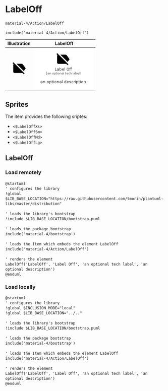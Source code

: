 # LabelOff


```text
material-4/Action/LabelOff
```

```text
include('material-4/Action/LabelOff')
```



| Illustration | LabelOff |
| :---: | :---: |
| ![illustration for Illustration](../../material-4/Action/LabelOff.png) | ![illustration for LabelOff](../../material-4/Action/LabelOff.Local.png) |



## Sprites
The item provides the following sriptes:

- `<$LabelOffXs>`
- `<$LabelOffSm>`
- `<$LabelOffMd>`
- `<$LabelOffLg>`





## LabelOff

### Load remotely
```plantuml
@startuml
' configures the library
!global $LIB_BASE_LOCATION="https://raw.githubusercontent.com/tmorin/plantuml-libs/master/distribution"

' loads the library's bootstrap
!include $LIB_BASE_LOCATION/bootstrap.puml

' loads the package bootstrap
include('material-4/bootstrap')

' loads the Item which embeds the element LabelOff
include('material-4/Action/LabelOff')

' renders the element
LabelOff('LabelOff', 'Label Off', 'an optional tech label', 'an optional description')
@enduml
```

### Load locally
```plantuml
@startuml
' configures the library
!global $INCLUSION_MODE="local"
!global $LIB_BASE_LOCATION="../.."

' loads the library's bootstrap
!include $LIB_BASE_LOCATION/bootstrap.puml

' loads the package bootstrap
include('material-4/bootstrap')

' loads the Item which embeds the element LabelOff
include('material-4/Action/LabelOff')

' renders the element
LabelOff('LabelOff', 'Label Off', 'an optional tech label', 'an optional description')
@enduml
```

